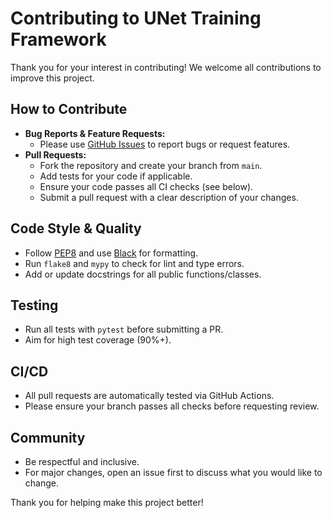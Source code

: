 # Contributing to UNet Training Framework

Thank you for your interest in contributing! We welcome all contributions to improve this project.

## How to Contribute

- **Bug Reports & Feature Requests:**
  - Please use [GitHub Issues](https://github.com/csaba-a/U-Net_project/issues) to report bugs or request features.
- **Pull Requests:**
  - Fork the repository and create your branch from `main`.
  - Add tests for your code if applicable.
  - Ensure your code passes all CI checks (see below).
  - Submit a pull request with a clear description of your changes.

## Code Style & Quality

- Follow [PEP8](https://www.python.org/dev/peps/pep-0008/) and use [Black](https://black.readthedocs.io/en/stable/) for formatting.
- Run `flake8` and `mypy` to check for lint and type errors.
- Add or update docstrings for all public functions/classes.

## Testing

- Run all tests with `pytest` before submitting a PR.
- Aim for high test coverage (90%+).

## CI/CD

- All pull requests are automatically tested via GitHub Actions.
- Please ensure your branch passes all checks before requesting review.

## Community

- Be respectful and inclusive.
- For major changes, open an issue first to discuss what you would like to change.

Thank you for helping make this project better! 